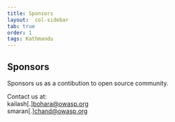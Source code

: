 ```yaml
---
title: Sponsors
layout:  col-sidebar
tab: true
order: 1
tags: Kathmandu
---
```


## Sponsors

Sponsors us as a contibution to open source
community.<br>

Contact us at:<br>
kailash[.]bohara@owasp.org<br>
smaran[.]chand@owasp.org
